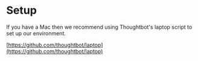 # Setup

If you have a Mac then we recommend using Thoughtbot's laptop script to set up our environment.

[https://github.com/thoughtbot/laptop](https://github.com/thoughtbot/laptop)

